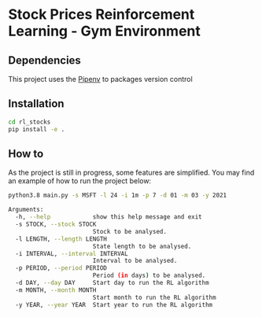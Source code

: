 # Stock Prices Reinforcement Learning - Gym Environment

## Dependencies

This project uses the [Pipenv](https://github.com/pypa/pipenv) to packages version control

## Installation

```bash
cd rl_stocks
pip install -e .
```

## How to

As the project is still in progress, some features are simplified. You may find an example of how to run the project below:

```bash
python3.8 main.py -s MSFT -l 24 -i 1m -p 7 -d 01 -m 03 -y 2021

Arguments:
  -h, --help            show this help message and exit
  -s STOCK, --stock STOCK
                        Stock to be analysed.
  -l LENGTH, --length LENGTH
                        State length to be analysed.
  -i INTERVAL, --interval INTERVAL
                        Interval to be analysed.
  -p PERIOD, --period PERIOD
                        Period (in days) to be analysed.
  -d DAY, --day DAY     Start day to run the RL algorithm
  -m MONTH, --month MONTH
                        Start month to run the RL algorithm
  -y YEAR, --year YEAR  Start year to run the RL algorithm

```